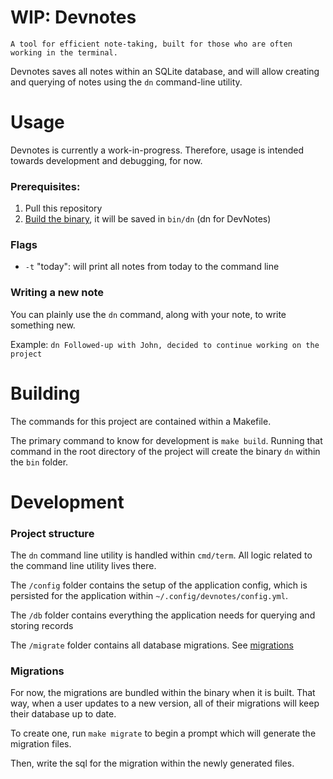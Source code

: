 # WIP: Devnotes

```
A tool for efficient note-taking, built for those who are often working in the terminal.
```

Devnotes saves all notes within an SQLite database, and will allow creating and querying of notes using the `dn` command-line utility.

# Usage

Devnotes is currently a work-in-progress. Therefore, usage is intended towards development and debugging, for now.

### Prerequisites: 

1. Pull this repository
2. [Build the binary](#building), it will be saved in `bin/dn` (dn for DevNotes)

### Flags

* `-t` "today": will print all notes from today to the command line

### Writing a new note

You can plainly use the `dn` command, along with your note, to write something new.

Example: `dn Followed-up with John, decided to continue working on the project`

# Building

The commands for this project are contained within a Makefile.

The primary command to know for development is `make build`. Running that command in the root directory of the project will create the binary `dn` within the `bin` folder.

# Development

### Project structure

The `dn` command line utility is handled within `cmd/term`. All logic related to the command line utility lives there.

The `/config` folder contains the setup of the application config, which is persisted for the application within `~/.config/devnotes/config.yml`.

The `/db` folder contains everything the application needs for querying and storing records

The `/migrate` folder contains all database migrations. See [migrations](#migrations)

### Migrations

For now, the migrations are bundled within the binary when it is built. That way, when a user updates to a new version, all of their migrations will keep their database up to date.

To create one, run `make migrate` to begin a prompt which will generate the migration files.

Then, write the sql for the migration within the newly generated files.

